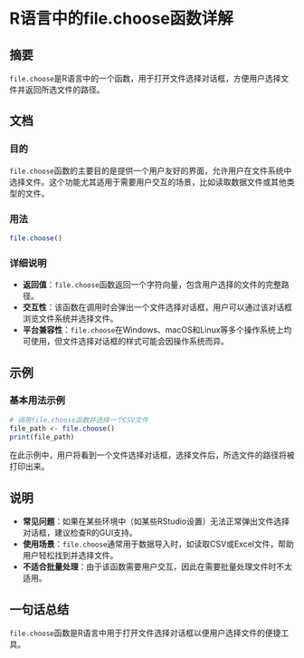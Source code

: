 <!--
Meta Description: # R语言中的file.choose函数详解 ## 摘要 `file.choose`是R语言中的一个函数，用于打开文件选择对话框，方便用户选择文件并返回所选文件的路径。 ## 文档 ### 目的 `file.choose`函数的主要目的是提供一个用户友好的界面，允许用户在文件系统中选择文件。这个功能...
Meta Keywords: file, choose, file_path, r语言中的file, choose函数详解
-->

# R语言中的file.choose函数详解

## 摘要
`file.choose`是R语言中的一个函数，用于打开文件选择对话框，方便用户选择文件并返回所选文件的路径。

## 文档
### 目的
`file.choose`函数的主要目的是提供一个用户友好的界面，允许用户在文件系统中选择文件。这个功能尤其适用于需要用户交互的场景，比如读取数据文件或其他类型的文件。

### 用法
```R
file.choose()
```

### 详细说明
- **返回值**：`file.choose`函数返回一个字符向量，包含用户选择的文件的完整路径。
- **交互性**：该函数在调用时会弹出一个文件选择对话框，用户可以通过该对话框浏览文件系统并选择文件。
- **平台兼容性**：`file.choose`在Windows、macOS和Linux等多个操作系统上均可使用，但文件选择对话框的样式可能会因操作系统而异。

## 示例
### 基本用法示例
```R
# 调用file.choose函数并选择一个CSV文件
file_path <- file.choose()
print(file_path)
```

在此示例中，用户将看到一个文件选择对话框，选择文件后，所选文件的路径将被打印出来。

## 说明
- **常见问题**：如果在某些环境中（如某些RStudio设置）无法正常弹出文件选择对话框，建议检查R的GUI支持。
- **使用场景**：`file.choose`通常用于数据导入时，如读取CSV或Excel文件，帮助用户轻松找到并选择文件。
- **不适合批量处理**：由于该函数需要用户交互，因此在需要批量处理文件时不太适用。

## 一句话总结
`file.choose`函数是R语言中用于打开文件选择对话框以便用户选择文件的便捷工具。